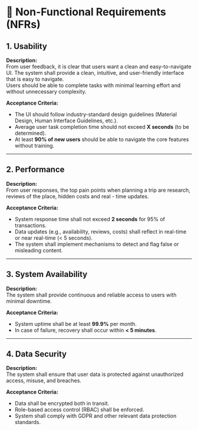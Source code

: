 # 📑 Non-Functional Requirements (NFRs)

## 1. Usability

**Description:**  
From user feedback, it is clear that users want a clean and easy-to-navigate UI.
The system shall provide a clean, intuitive, and user-friendly interface that is easy to navigate.  
Users should be able to complete tasks with minimal learning effort and without unnecessary complexity.  

**Acceptance Criteria:**  
- The UI should follow industry-standard design guidelines (Material Design, Human Interface Guidelines, etc.).  
- Average user task completion time should not exceed **X seconds** (to be determined).  
- At least **90% of new users** should be able to navigate the core features without training.  

---

## 2. Performance

**Description:**  
From user responses, the top pain points when planning a trip are research, reviews of the place, hidden costs and real - time updates.  
 
**Acceptance Criteria:**  
- System response time shall not exceed **2 seconds** for 95% of transactions.   
- Data updates (e.g., availability, reviews, costs) shall reflect in real-time or near real-time (< 5 seconds).  
- The system shall implement mechanisms to detect and flag false or misleading content.  

---

## 3. System Availability

**Description:**  
The system shall provide continuous and reliable access to users with minimal downtime.  

**Acceptance Criteria:**  
- System uptime shall be at least **99.9%** per month.  
- In case of failure, recovery shall occur within **< 5 minutes**.  

---

## 4. Data Security

**Description:**  
The system shall ensure that user data is protected against unauthorized access, misuse, and breaches.  

**Acceptance Criteria:**  
- Data shall be encrypted both in transit.  
- Role-based access control (RBAC) shall be enforced.  
- System shall comply with GDPR and other relevant data protection standards.  
